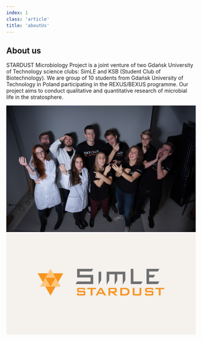 ```yaml
---
index: 1
class: 'article'
title: 'aboutUs'
---
```


## About us 

STARDUST Microbiology Project is a joint venture of two Gdańsk University of Technology science clubs: SimLE and KSB (Student Club of Biotechnology). We are group of 10 students from Gdańsk University of Technology in Poland participating in the REXUS/BEXUS programme. Our project aims to conduct qualitative and quantitative research of microbial life in the stratosphere. 

![We](./our-team.jpg)![Logo](./logo-custom.png)
